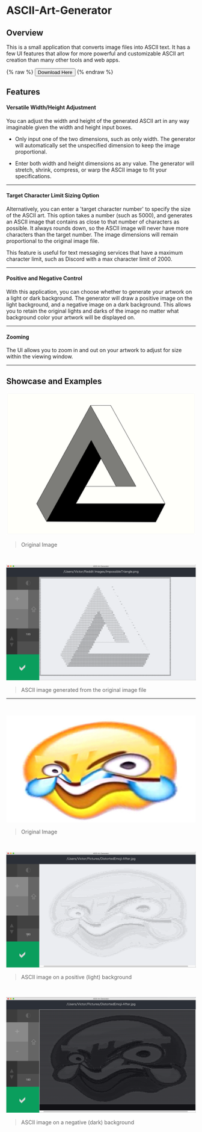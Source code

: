 # ASCII-Art-Generator

## Overview

This is a small application that converts image files into ASCII text.
It has a few UI features that allow for more powerful and customizable
ASCII art creation than many other tools and web apps.

{% raw %}
<button onclick="window.open('https://github.com/VictorSuciu/README-Assets/blob/master/ASCII/Downloads/ASCII-Art-Maker.jar')">Download Here</button>
{% endraw %}

## Features

#### Versatile Width/Height Adjustment 
You can adjust the width and height of the generated ASCII art 
in any way imaginable given the width and height input boxes. 
- Only input one of the two dimensions, such as only width. The
generator will automatically set the unspecified dimension to keep
the image proportional.

- Enter both width and height dimensions as any value. The generator
will stretch, shrink, compress, or warp the ASCII image to fit your
specifications.

-----

#### Target Character Limit Sizing Option

Alternatively, you can enter a 'target character number' to specify
the size of the ASCII art. This option takes a number (such as 5000),
and generates an ASCII image that contains as close to that number
of characters as possible. It always rounds down, so the ASCII image
will never have more characters than the target number. The image
 dimensions will remain proportional to the original image file.

This feature is useful for text messaging services that have a maximum
character limit, such as Discord with a max character limit of 2000.

-----

#### Positive and Negative Control

With this application, you can choose whether to generate your artwork
 on a light or dark background. The generator will draw a positive image 
on the light background, and a negative image on a dark background. This
allows you to retain the original lights and darks of the image no matter
what background color your artwork will be displayed on.

-----

#### Zooming

The UI allows you to zoom in and out on your artwork to adjust for size
within the viewing window.

-----

## Showcase and Examples

![Alt text](https://github.com/VictorSuciu/README-Assets/blob/master/ASCII/ImpossibleTriangle.png "Original Image")

> Original Image

<br/>

![Alt text](https://github.com/VictorSuciu/README-Assets/blob/master/ASCII/ASCII-App-ImpossibleTriangle1.png "ASCII Art Inside Application")

> ASCII image generated from the original image file

-----

<br/>

![Alt text](https://github.com/VictorSuciu/README-Assets/blob/master/ASCII/DistortedEmoji-After.jpg "Original Image")

> Original Image

<br/>

![Alt text](https://github.com/VictorSuciu/README-Assets/blob/master/ASCII/ASCII-App-Smiley-Light.png "Positive Background")

> ASCII image on a positive (light) background

<br/>

![Alt text](https://github.com/VictorSuciu/README-Assets/blob/master/ASCII/ASCII-App-Smiley-Dark.png "Negative Background")

> ASCII image on a negative (dark) background